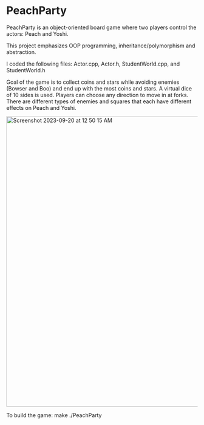 # PeachParty

PeachParty is an object-oriented board game where two players control the actors: Peach and Yoshi. 

This project emphasizes OOP programming, inheritance/polymorphism and abstraction. 

I coded the following files: Actor.cpp, Actor.h, StudentWorld.cpp, and StudentWorld.h

Goal of the game is to collect coins and stars while avoiding enemies (Bowser and Boo) and end up with the most coins and stars. A virtual dice of 10 sides is used. Players can choose any direction to move in at forks. There are different types of enemies and squares that each have different effects on Peach and Yoshi. 

<img width="765" alt="Screenshot 2023-09-20 at 12 50 15 AM" src="https://github.com/josephhu7/PeachParty/assets/108597065/ec7cb94b-7fae-4b78-aa6a-0f5ca1d4cf38">

To build the game:
  make
  ./PeachParty
